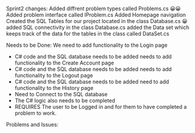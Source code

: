Sprint2 changes: 
Added diffrent problem types called Problems.cs 😀😀 
Added problem interface called IProblem.cs 
Added Homepage navigation
Created the SQL Tables for our project located in the class Database.cs 😀 
added SQL connectivity in the class Database.cs
added the Data set which keeps track of the data for the tables in the class called DataSet.cs

Needs to be Done:
We need to add functionality to the Login page
  - C# code and the SQL database needs to be added
needs to add functionality to the Create Account page
  - C# code and the SQL database needs to be added
needs to add functionality to the Logout page
  - C# code and the SQL database needs to be added
need to add functionality to the History page
  - Need to Connect to the SQL database
  - The C# logic also needs to be completed
  - REQUIRES The user to be Logged in and for them to have completed a problem to work.

Problems and Issues:

